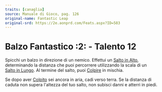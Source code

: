 ```yaml
---
traits: [canaglia]
source: Manuale di Gioco, pag. 126
original-name: Fantastic Leap
original-srd: https://2e.aonprd.com/Feats.aspx?ID=583
---
```


# Balzo Fantastico :2: - Talento 12

Spicchi un balzo in direzione di un nemico. Effettui un
[Salto in Alto](/azioni/abilita/salto-in-alto), determinando la distanza che
puoi percorrere utilizzando la scala di un
[Salto in Lungo](/azioni/abilita/salto-in-lungo). Al termine del salto, puoi
[Colpire](/azioni/base/colpire) in mischia.

Se dopo aver [Colpito](/azioni/base/colpire) sei ancora in aria, cadi verso
terra. Se la distanza di caduta non supera l'altezza del tuo salto, non subisci
danni e atterri in piedi.
